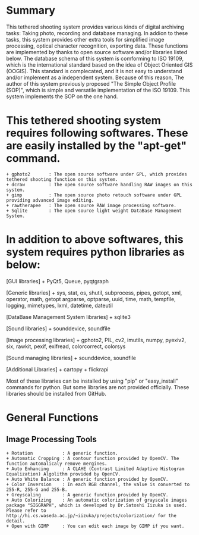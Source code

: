 # Summary
 This tethered shooting system provides various kinds of digital archiving tasks: Taking photo, recording and database managing.
 In addion to these tasks, this system provides other extra tools for simplified image processing, optical character recognition,
 exporting data. These functions are implemented by thanks to open source software and/or libraries listed below.
 The database schema of this system is comforming to ISO 19109, which is the international standard based on the idea of Object
 Oriented GIS (OOGIS). This standard is complecated, and it is not easy to understand and/or implement as a independent system.
 Because of this reason, The author of this system previously proposed "The Simple Object Profile (SOP)", which is simple and
 versatile implementation of the ISO 19109. This system implements the SOP on the one hand. 

# This tethered shooting system requires following softwares. These are easily installed by the "apt-get" command.
    + gphoto2       : The open source software under GPL, which provides tethered shooting function on this system.
    + dcraw         : The open source software handling RAW images on this system.
    + gimp          : The open source photo retouch software under GPL providing advanced image editing.
    + rawtherapee   : The open source RAW image processing software.
    + Sqlite        : The open source light weight DataBase Management System.

# In addition to above softwares, this system requires python libraries as below:
 [GUI libraries]
    + PyQt5, Queue, pyqtgraph

 [Generic libraries]
    + sys, stat, os, shutil, subprocess, pipes, getopt, xml, operator, math, getopt
      argparse, optparse, uuid, time, math, tempfile, logging, mimetypes, lxml, datetime, dateutil

 [DataBase Management System libraries]
    + sqlite3

 [Sound libraries]
    + sounddevice, soundfile

 [Image processing libraries]
    + gphoto2, PIL, cv2, imutils, numpy, pyexiv2, six, rawkit, pexif, exifread, colorcorrect, colorsys

 [Sound managing libraries] 
    + sounddevice, soundfile

 [Additional Libraries]
    +	cartopy
    +	flickrapi

 Most of these libraries can be installed by using "pip" or "easy_install" commands for python. But some libraries are not provided
 officially. These libraries should be installed from GitHub. 

# General Functions
## Image Processing Tools
    + Rotation           : A generic function.
    + Automatic Cropping : A contour function provided by OpenCV. The function automalicaly remove mergines.
    + Auto Enhancing     : A CLAHE (Contrast Limited Adaptive Histogram Equalization) Algolithm provided by OpenCV.
    + Auto White Balance : A generic function provided by OpenCV.
    + Color Inversion    : In each RGB channel, the value is converted to 255-R, 255-G and 255-B.
    + Greyscaling        : A generic function provided by OpenCV.
    + Auto Colorizing    : An automatic colorization of grayscale images package "SIGGRAPH", which is developed by Dr.Satoshi Iizuka is used. Please refer to http://hi.cs.waseda.ac.jp/~iizuka/projects/colorization/ for the detail.
    + Open with GIMP     : You can edit each image by GIMP if you want. 